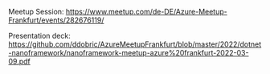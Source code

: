 Meetup Session: https://www.meetup.com/de-DE/Azure-Meetup-Frankfurt/events/282676119/

Presentation deck: https://github.com/ddobric/AzureMeetupFrankfurt/blob/master/2022/dotnet-nanoframework/nanoframework-meetup-azure%20frankfurt-2022-03-09.pdf
